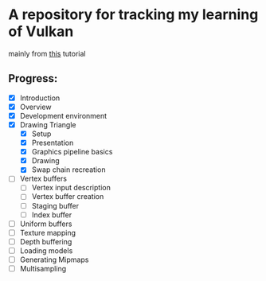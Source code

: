 # A repository for tracking my learning of Vulkan

mainly from [this](https://vulkan-tutorial.com/) tutorial

## Progress:
- [x] Introduction
- [x] Overview
- [x] Development environment
- [x] Drawing Triangle
	- [x] Setup
	- [x] Presentation
	- [x] Graphics pipeline basics
	- [x] Drawing
	- [x] Swap chain recreation
- [ ] Vertex buffers
	- [ ] Vertex input description
	- [ ] Vertex buffer creation
	- [ ] Staging buffer
	- [ ] Index buffer
- [ ] Uniform buffers
- [ ] Texture mapping
- [ ] Depth buffering
- [ ] Loading models
- [ ] Generating Mipmaps
- [ ] Multisampling